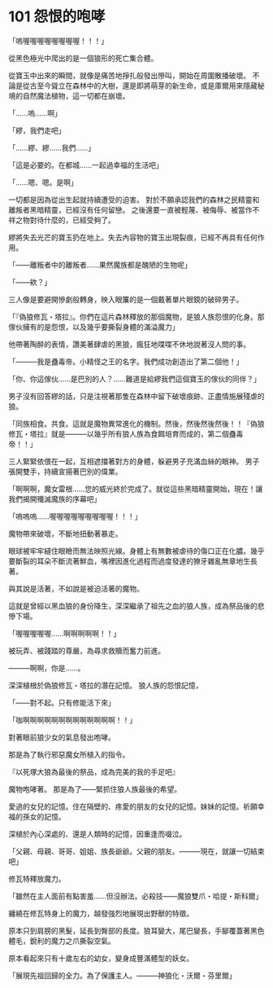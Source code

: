 # 101 怨恨的咆哮

「嗚喔喔喔喔喔喔喔喔！！！」

從黑色極光中爬出的是一個狼形的死亡集合體。

從寶玉中出來的瞬間，就像是痛苦地掙扎般發出慘叫，開始在周圍散播破壞。
不論是從古至今聳立在森林中的大樹，還是即將萌芽的新生命，或是庫爾用來隱藏秘境的自然魔法植物，這一切都在崩壞。

「......嗚......啊」

「繆，我們走吧」

「......繆、繆......我們......」

「這是必要的。在都城......一起過幸福的生活吧」

「......嗯、嗯。是啊」

一切都是因為從出生起就持續遭受的迫害。
對於不願承認我們的森林之民精靈和離叛者黑暗精靈，已經沒有任何留戀。
之後還要一直被輕蔑、被侮辱、被當作不祥之物對待什麼的，已經受夠了。

繆將失去光芒的寶玉扔在地上。失去內容物的寶玉出現裂痕，已經不再具有任何作用。

「——離叛者中的離叛者......果然魔族都是醜陋的生物呢」

「——欸？」

三人像是要避開慘劇般轉身，映入眼簾的是一個戴著單片眼鏡的破碎男子。

「『偽狼修瓦・塔拉』。你們在這片森林釋放的那個魔物，是狼人族怨恨的化身。那傢伙擁有的是怨恨，以及幾乎要撕裂身體的滿溢魔力」

他帶著陶醉的表情，讚美著肆虐的黑狼，瘋狂地喋喋不休地說著沒人問的事。

「———我是蠱毒帝。小精怪之王的名字。我們成功創造出了第二個他！」

「你、你這傢伙......是巴別的人？......難道是給繆我們這個寶玉的傢伙的同伴？」

男子沒有回答繆的話，只是注視著那隻在森林中留下破壞痕跡、正盡情施展殘虐的狼。

「同族相食。共食。這就是魔物異常進化的機制。然後，然後然後然後！！『偽狼修瓦・塔拉』就是———以幾乎所有狼人族為食餌培育而成的，第二個蠱毒帝！！」

三人緊緊依偎在一起，互相遮擋著對方的身體，躲避男子充滿血絲的眼神。
男子張開雙手，持續宣揚著巴別的偉業。

「啊啊啊，魔女雷根......您的威光終於完成了。就從這些黑暗精靈開始，現在！讓我們揭開殲滅魔族的序幕吧」

「嗚嗚嗚......喔喔喔喔喔喔喔喔喔！！！」

魔物帶來破壞，不斷地扭動著暴走。

眼球被牢牢縫住眼瞼而無法映照光線。身體上有無數被虐待的傷口正在化膿。幾乎要斷裂的耳朵不斷流著鮮血，嘴裡因進化過程而過度發達的獠牙雜亂無章地生長著。

與其說是活著，不如說是被迫活著的魔物。

這就是曾經以黑血狼的身份降生，深深繼承了祖先之血的狼人族，成為祭品後的悲慘下場。

「喔喔喔喔喔......啊啊啊啊啊！！」

被玩弄、被踐踏的尊嚴，為尋求救贖而奮力前進。

———啊啊，你是......。

深深植根於偽狼修瓦・塔拉的潛在記憶。
狼人族的怨恨記憶，

「——對不起。只有修能活下來」

「咖啊啊啊啊啊啊啊啊啊啊啊啊啊！！」

對著眼前狼少女的氣息發出咆哮。

那是為了執行邪惡魔女所植入的指令。

『以死塚大狼為最後的祭品，成為完美的我的手足吧』

魔物咆哮著。
那是為了——緊抓住狼人族最後的希望。

愛過的女兒的記憶。住在隔壁的、疼愛的朋友的女兒的記憶。妹妹的記憶。祈願幸福的孫女的記憶。

深植於內心深處的、還是人類時的記憶，因重逢而啜泣。

「父親、母親、哥哥、姐姐、族長爺爺。父親的朋友。———現在，就讓一切結束吧」

修瓦特釋放魔力。

「雖然在主人面前有點害羞......但沒辦法。必殺技——魔狼雙爪・哈提・斯科爾」

纏繞在修瓦特身上的魔力，越發強烈地展現出野獸的特徵。

原本只到肩膀的黑髮，延長到臀部的長度。狼耳變大，尾巴變長，手腳覆蓋著黑色體毛，銳利的魔力之爪撕裂空氣。

原本看起來只有十歲左右的幼女，變身成豐滿體型的妖女。

「展現先祖回歸的全力。為了保護主人。———神狼化・沃爾・芬里爾」
